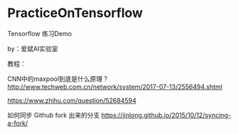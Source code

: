 ﻿# PracticeOnTensorflow

Tensorflow 练习Demo

by：爱斌AI实验室

教程：

CNN中的maxpool到底是什么原理？
http://www.techweb.com.cn/network/system/2017-07-13/2556494.shtml

https://www.zhihu.com/question/52684594

如何同步 Github fork 出来的分支
https://jinlong.github.io/2015/10/12/syncing-a-fork/ 


